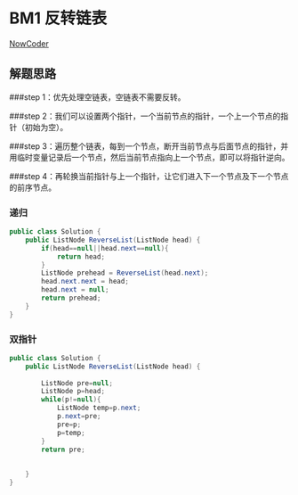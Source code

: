 # BM1 反转链表

[NowCoder](https://www.nowcoder.com/practice/75e878df47f24fdc9dc3e400ec6058ca?tpId=295&tqId=23286&ru=/exam/oj&qru=/ta/format-top101/question-ranking&sourceUrl=%2Fexam%2Foj)
## 解题思路


###step 1：优先处理空链表，空链表不需要反转。

###step 2：我们可以设置两个指针，一个当前节点的指针，一个上一个节点的指针（初始为空）。

###step 3：遍历整个链表，每到一个节点，断开当前节点与后面节点的指针，并用临时变量记录后一个节点，然后当前节点指向上一个节点，即可以将指针逆向。

###step 4：再轮换当前指针与上一个指针，让它们进入下一个节点及下一个节点的前序节点。

### 递归

```java
public class Solution {
    public ListNode ReverseList(ListNode head) {
        if(head==null||head.next==null){
            return head;
        }
        ListNode prehead = ReverseList(head.next);
        head.next.next = head;
        head.next = null;
        return prehead;
    }
}
```

### 双指针



```java
public class Solution {
    public ListNode ReverseList(ListNode head) {
       
        ListNode pre=null;
        ListNode p=head;
        while(p!=null){
            ListNode temp=p.next;
            p.next=pre;
            pre=p;
            p=temp;
        }
        return pre;
        
 
    }
}
```
